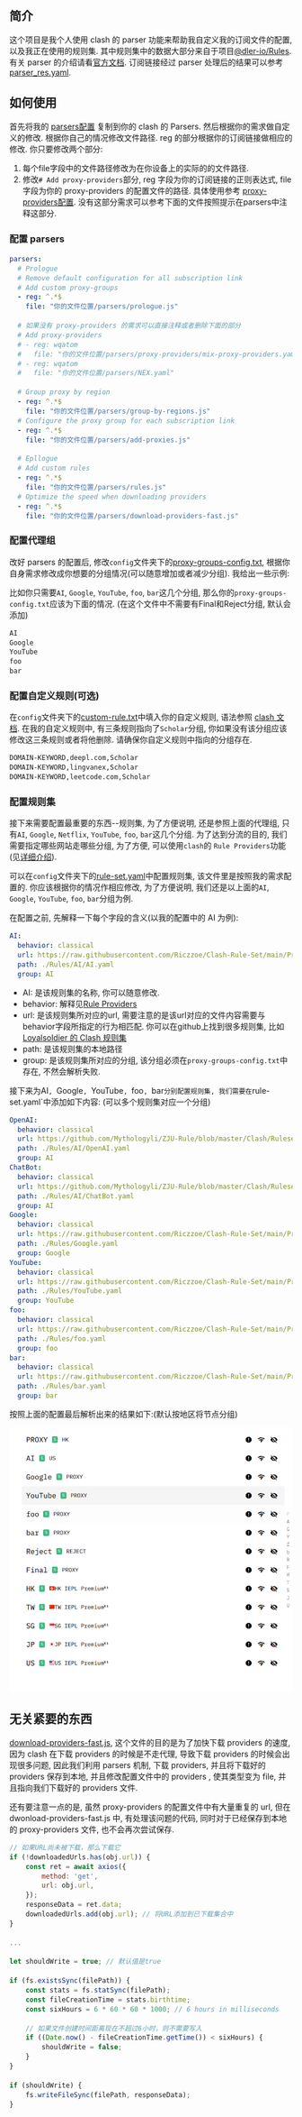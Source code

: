 ## 简介

这个项目是我个人使用 clash 的 parser 功能来帮助我自定义我的订阅文件的配置, 以及我正在使用的规则集. 其中规则集中的数据大部分来自于项目[@dler-io/Rules](https://github.com/dler-io/Rules). 有关 parser 的介绍请看[官方文档](https://docs.cfw.lbyczf.com/contents/parser.html#%E7%89%88%E6%9C%AC%E8%A6%81%E6%B1%82). 订阅链接经过 parser 处理后的结果可以参考 [parser_res.yaml](./parser_res.yaml).

## 如何使用

首先将我的 [parsers配置](./parsers/parsers.yaml) 复制到你的 clash 的 Parsers. 然后根据你的需求做自定义的修改.
根据你自己的情况修改文件路径. reg 的部分根据你的订阅链接做相应的修改. 你只要修改两个部分:

1. 每个file字段中的文件路径修改为在你设备上的实际的的文件路径.
2. 修改`# Add proxy-providers`部分, reg 字段为你的订阅链接的正则表达式, file 字段为你的 proxy-providers 的配置文件的路径. 具体使用参考 [proxy-providers配置](./proxy-provider-config.md). 没有这部分需求可以参考下面的文件按照提示在parsers中注释这部分.

### 配置 parsers

```yaml
parsers:
  # Prologue
  # Remove default configuration for all subscription link 
  # Add custom proxy-groups
  - reg: ^.*$
    file: "你的文件位置/parsers/prologue.js"

  # 如果没有 proxy-providers 的需求可以直接注释或者删除下面的部分
  # Add proxy-providers
  # - reg: wqatom
  #   file: "你的文件位置/parsers/proxy-providers/mix-proxy-providers.yaml"
  # - reg: wqatom
  #   file: "你的文件位置/parsers/NEX.yaml"
    
  # Group proxy by region
  - reg: ^.*$
    file: "你的文件位置/parsers/group-by-regions.js"
  # Configure the proxy group for each subscription link
  - reg: ^.*$
    file: "你的文件位置/parsers/add-proxies.js"

  # Epllogue
  # Add custom rules
  - reg: ^.*$
    file: "你的文件位置/parsers/rules.js"
  # Optimize the speed when downloading providers
  - reg: ^.*$
    file: "你的文件位置/parsers/download-providers-fast.js"
```

### 配置代理组

改好 parsers 的配置后, 修改`config`文件夹下的[proxy-groups-config.txt](./parsers/config/proxy-groups-config.txt), 根据你自身需求修改成你想要的分组情况(可以随意增加或者减少分组). 我给出一些示例:

比如你只需要`AI`, `Google`, `YouTube`, `foo`, `bar`这几个分组, 那么你的`proxy-groups-config.txt`应该为下面的情况. (在这个文件中不需要有Final和Reject分组, 默认会添加)

```txt
AI
Google
YouTube
foo
bar
```

### 配置自定义规则(可选)

在`config`文件夹下的[custom-rule.txt](./parsers/config/custom-rule.txt)中填入你的自定义规则, 语法参照 [clash 文档](https://dreamacro.github.io/clash/zh_CN/configuration/rules.html). 在我的自定义规则中, 有三条规则指向了`Scholar`分组, 你如果没有该分组应该修改这三条规则或者将他删除. 请确保你自定义规则中指向的分组存在.

```txt
DOMAIN-KEYWORD,deepl.com,Scholar
DOMAIN-KEYWORD,lingvanex,Scholar
DOMAIN-KEYWORD,leetcode.com,Scholar
```

### 配置规则集

接下来需要配置最重要的东西--规则集, 为了方便说明, 还是参照上面的代理组, 只有`AI`, `Google`, `Netflix`, `YouTube`, `foo`, `bar`这几个分组. 为了达到分流的目的, 我们需要指定哪些网站走哪些分组, 为了方便, 可以使用`clash`的 `Rule Providers`功能(见[详细介绍](https://dreamacro.github.io/clash/zh_CN/premium/rule-providers.html)). 

可以在`config`文件夹下的[rule-set.yaml](./parsers/config/rule-set.yaml)中配置规则集, 该文件里是按照我的需求配置的. 你应该根据你的情况作相应修改, 为了方便说明, 我们还是以上面的`AI`, `Google`, `YouTube`, `foo`, `bar`分组为例.

在配置之前, 先解释一下每个字段的含义(以我的配置中的 AI 为例):

```yaml
AI: 
  behavior: classical 
  url: https://raw.githubusercontent.com/Riczzoe/Clash-Rule-Set/main/Provider/AI/AI.yaml
  path: ./Rules/AI/AI.yaml
  group: AI
```

- AI: 是该规则集的名称, 你可以随意修改.
- behavior: 解释见[Rule Providers](https://dreamacro.github.io/clash/zh_CN/premium/rule-providers.html)
- url: 是该规则集所对应的url, 需要注意的是该url对应的文件内容需要与behavior字段所指定的行为相匹配. 你可以在github上找到很多规则集, 比如[Loyalsoldier 的 Clash 规则集](https://github.com/Loyalsoldier/clash-rules)
- path: 是该规则集的本地路径
- group: 是该规则集所对应的分组, 该分组必须在`proxy-groups-config.txt`中存在, 不然会解析失败.

接下来为AI`, `Google`, `YouTube`, `foo`, `bar`分别配置规则集, 我们需要在`rule-set.yaml`中添加如下内容:
(可以多个规则集对应一个分组)

```yaml
OpenAI: 
  behavior: classical 
  url: https://github.com/Mythologyli/ZJU-Rule/blob/master/Clash/Ruleset/OpenAi.list
  path: ./Rules/AI/OpenAI.yaml
  group: AI
ChatBot:
  behavior: classical
  url: https://github.com/Mythologyli/ZJU-Rule/blob/master/Clash/Ruleset/ChatBot.list
  path: ./Rules/AI/ChatBot.yaml
  group: AI
Google:
  behavior: classical
  url: https://raw.githubusercontent.com/Riczzoe/Clash-Rule-Set/main/Provider/Google/Google.yaml
  path: ./Rules/Google.yaml
  group: Google
YouTube:
  behavior: classical
  url: https://raw.githubusercontent.com/Riczzoe/Clash-Rule-Set/main/Provider/YouTube/YouTube.yaml
  path: ./Rules/YouTube.yaml
  group: YouTube
foo:
  behavior: classical
  url: https://raw.githubusercontent.com/Riczzoe/Clash-Rule-Set/main/Provider/foo/foo.yaml
  path: ./Rules/foo.yaml
  group: foo
bar:
  behavior: classical
  url: https://raw.githubusercontent.com/Riczzoe/Clash-Rule-Set/main/Provider/bar/bar.yaml
  path: ./Rules/bar.yaml
  group: bar
```

按照上面的配置最后解析出来的结果如下:(默认按地区将节点分组)

![result](./res.png)

## 无关紧要的东西

[download-providers-fast.js](./parsers/download-providers-fast.js), 这个文件的目的是为了加快下载 providers 的速度, 
因为 clash 在下载 providers 的时候是不走代理, 导致下载 providers 的时候会出现很多问题, 因此我们利用 parsers 机制, 下载 providers, 
并且将下载好的 providers 保存到本地, 并且修改配置文件中的 providers , 使其类型变为 file, 并且指向我们下载好的 providers 文件.

还有要注意一点的是, 虽然 proxy-providers 的配置文件中有大量重复的 url, 但在 dwonload-providers-fast.js 中, 有处理该问题的代码, 
同时对于已经保存到本地的 proxy-providers 文件, 也不会再次尝试保存.

```javascript
// 如果URL尚未被下载，那么下载它
if (!downloadedUrls.has(obj.url)) {
    const ret = await axios({
        method: 'get',
        url: obj.url,
    });
    responseData = ret.data;
    downloadedUrls.add(obj.url); // 将URL添加到已下载集合中
}

...

let shouldWrite = true; // 默认值是true

if (fs.existsSync(filePath)) {
    const stats = fs.statSync(filePath);
    const fileCreationTime = stats.birthtime;
    const sixHours = 6 * 60 * 60 * 1000; // 6 hours in milliseconds

    // 如果文件创建时间距离现在不超过6小时，则不需要写入
    if ((Date.now() - fileCreationTime.getTime()) < sixHours) {
        shouldWrite = false;
    }
}

if (shouldWrite) {
    fs.writeFileSync(filePath, responseData);
}
```